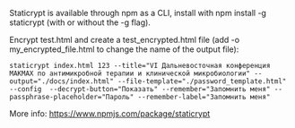 Staticrypt is available through npm as a CLI, install with npm install -g staticrypt (with or without the -g flag).

Encrypt test.html and create a test_encrypted.html file (add -o my_encrypted_file.html to change the name of the output file):

```
staticrypt index.html 123 --title="VI Дальневосточная конференция МАКМАХ по антимикробной терапии и клинической микробиологии" --output="./docs/index.html" --file-template="./password_template.html" --config  --decrypt-button="Показать" --remember="Запомнить меня" --passphrase-placeholder="Пароль" --remember-label="Запомнить меня"  
```

More info: https://www.npmjs.com/package/staticrypt

